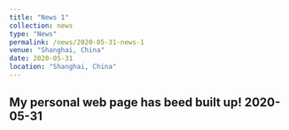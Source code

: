 ```yaml
---
title: "News 1"
collection: news
type: "News"
permalink: /news/2020-05-31-news-1
venue: "Shanghai, China"
date: 2020-05-31
location: "Shanghai, China"
---
```


## My personal web page has beed built up! 2020-05-31

